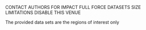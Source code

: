 CONTACT AUTHORS FOR IMPACT FULL FORCE DATASETS SIZE LIMITATIONS DISABLE THIS VENUE
<br>

The provided data sets are the regions of interest only

